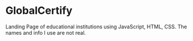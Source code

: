 # GlobalCertify
 Landing Page of educational institutions using JavaScript, HTML, CSS. The names and info I use are not real.
